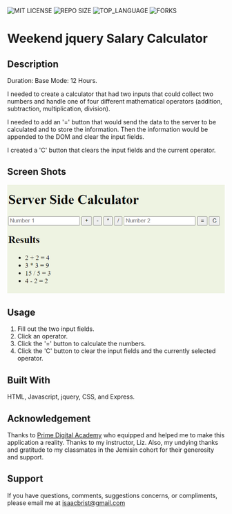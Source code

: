 ![MIT LICENSE](https://img.shields.io/github/license/scottbromander/the_marketplace.svg?style=flat-square)
![REPO SIZE](https://img.shields.io/github/repo-size/scottbromander/the_marketplace.svg?style=flat-square)
![TOP_LANGUAGE](https://img.shields.io/github/languages/top/scottbromander/the_marketplace.svg?style=flat-square)
![FORKS](https://img.shields.io/github/forks/scottbromander/the_marketplace.svg?style=social)

# Weekend jquery Salary Calculator

## Description

Duration: Base Mode: 12 Hours.

I needed to create a calculator that had two inputs that could collect two numbers and handle one of four different mathematical operators (addition, subtraction, multiplication, division).

I needed to add an '=' button that would send the data to the server to be calculated and to store the information. Then the information would be appended to the DOM and clear the input fields.

I created a 'C' button that clears the input fields and the current operator.

## Screen Shots

![Image 1](./images/jquery%20server%20calculator%201.png)

## Usage

1. Fill out the two input fields.
2. Click an operator.
3. Click the '=' button to calculate the numbers.
4. Click the 'C' button to clear the input fields and the currently selected operator.

## Built With

HTML, Javascript, jquery, CSS, and Express.

## Acknowledgement

Thanks to [Prime Digital Academy](www.primeacademy.io) who equipped and helped me to make this application a reality. Thanks to my instructor, Liz. Also, my undying thanks and gratitude to my classmates in the Jemisin cohort for their generosity and support.

## Support

If you have questions, comments, suggestions concerns, or compliments, please email me at [isaacbrist@gmail.com](www.google.com)
